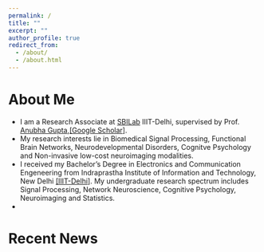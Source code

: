 ```yaml
---
permalink: /
title: ""
excerpt: ""
author_profile: true
redirect_from: 
  - /about/
  - /about.html
---
```


# About Me
* I am a Research Associate at [SBILab](http://sbilab.iiitd.edu.in/) IIIT-Delhi, supervised by Prof. [Anubha Gupta](https://www.iiitd.edu.in/~anubha/),[[Google Scholar]](https://scholar.google.com/citations?hl=en&user=VWCf3JEAAAAJ).
* My research interests lie in Biomedical Signal Processing, Functional Brain Networks, Neurodevelopmental Disorders, Cognitve Psychology and Non-invasive low-cost neuroimaging modalities.
* I received my Bachelor’s Degree in Electronics and Communication Engeneering from Indraprastha Institute of Information and Technology, New Delhi [[IIIT-Delhi]](https://www.iiitd.ac.in/). My undergraduate research spectrum includes Signal Processing, Network Neuroscience, Cognitive Psychology, Neuroimaging and Statistics.
* 

# Recent News

